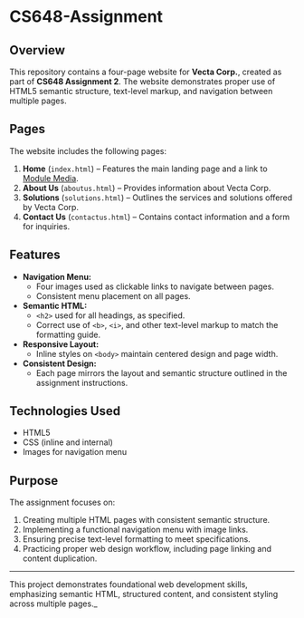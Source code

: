 # CS648-Assignment

## Overview

This repository contains a four-page website for **Vecta Corp.**, created as part of **CS648 Assignment 2**. The website demonstrates proper use of HTML5 semantic structure, text-level markup, and navigation between multiple pages.

## Pages

The website includes the following pages:

1. **Home** (`index.html`) – Features the main landing page and a link to [Module Media](http://www.modulemedia.com).
2. **About Us** (`aboutus.html`) – Provides information about Vecta Corp.
3. **Solutions** (`solutions.html`) – Outlines the services and solutions offered by Vecta Corp.
4. **Contact Us** (`contactus.html`) – Contains contact information and a form for inquiries.

## Features

- **Navigation Menu:**
  - Four images used as clickable links to navigate between pages.
  - Consistent menu placement on all pages.
- **Semantic HTML:**
  - `<h2>` used for all headings, as specified.
  - Correct use of `<b>`, `<i>`, and other text-level markup to match the formatting guide.
- **Responsive Layout:**
  - Inline styles on `<body>` maintain centered design and page width.
- **Consistent Design:**
  - Each page mirrors the layout and semantic structure outlined in the assignment instructions.

## Technologies Used

- HTML5
- CSS (inline and internal)
- Images for navigation menu

## Purpose

The assignment focuses on:

1. Creating multiple HTML pages with consistent semantic structure.
2. Implementing a functional navigation menu with image links.
3. Ensuring precise text-level formatting to meet specifications.
4. Practicing proper web design workflow, including page linking and content duplication.

---

This project demonstrates foundational web development skills, emphasizing semantic HTML, structured content, and consistent styling across multiple pages.\_
